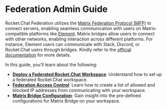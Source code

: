 # Federation Admin Guide

Rocket.Chat Federation utilizes the [Matrix Federation Protocol (MFP)](https://matrix.org/) to connect servers, enabling seamless communication with users on Matrix-compatible platforms like [Element](https://element.io/).  Matrix bridges allow users to connect with other networks, enabling interaction across different platforms. For instance, Element users can communicate with Slack, Discord, or Rocket.Chat users through bridges. Kindly refer to the [official documentation](https://matrix.org/docs/matrix-concepts/elements-of-matrix/#appservice-bridges-and-some-bots) for more details.

In this guide, you'll learn about the following:

* [**Deploy a Federated Rocket.Chat Workspace**](deploy-a-federated-rocket.chat-workspace.md):  Understand how to set up a federated Rocket.Chat workspace.
* [**Federation Access Control**](federation-access-control.md): Learn how to create a list of allowed and blocked IP addresses from communicating with your workspace.
* [**Matrix Bridge Configuration**](matrix-bridge-configuration.md): Gain insight into the pre-defined configurations for Matrix Bridge on your workspace.
